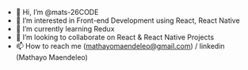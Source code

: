 - 👋 Hi, I’m @mats-26CODE
- 👀 I’m interested in Front-end Development using React, React Native
- 🌱 I’m currently learning Redux
- 💞️ I’m looking to collaborate on React & React Native Projects 
- 📫 How to reach me (mathayomaendeleo@gmail.com) / linkedin (Mathayo Maendeleo)

<!---
mats-26CODE/mats-26CODE is a ✨ special ✨ repository because its `README.md` (this file) appears on your GitHub profile.
You can click the Preview link to take a look at your changes.
--->

